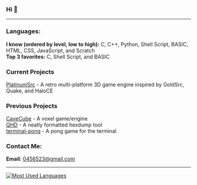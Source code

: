 ### Hi 👋

---

### **Languages:**
**I know (ordered by level, low to high):** C, C++, Python, Shell Script, BASIC, HTML, CSS, JavaScript, and Scratch<br>
**Top 3 favorites:** C, Shell Script, and BASIC<br>

### **Current Projects**
[PlatinumSrc](https://github.com/PQCraft/PlatinumSrc) - A retro multi-platform 3D game engine inspired by GoldSrc, Quake, and HaloCE<br>

### **Previous Projects**
[CaveCube](https://github.com/PQCraft/CaveCube) - A voxel game/engine<br>
[QHD](https://github.com/PQCraft/QHD) - A neatly formatted hexdump tool<br>
[terminal-pong](https://github.com/PQCraft/terminal-pong) - A pong game for the terminal<br>

### **Contact Me:**
**Email:** [0456523@gmail.com](mailto:0456523@gmail.com)<br>

---

[
![Most Used Languages](https://github-readme-stats.vercel.app/api/top-langs/?username=pqcraft&layout=compact&theme=github_dark&hide_border=true)<br>
](#?)
